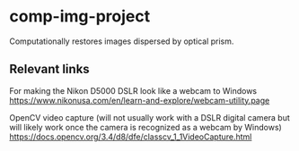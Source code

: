 # comp-img-project
Computationally restores images dispersed by optical prism.


## Relevant links
For making the Nikon D5000 DSLR look like a webcam to Windows
https://www.nikonusa.com/en/learn-and-explore/webcam-utility.page

OpenCV video capture (will not usually work with a DSLR digital camera but will likely work once the camera is recognized as a webcam by Windows)
https://docs.opencv.org/3.4/d8/dfe/classcv_1_1VideoCapture.html
